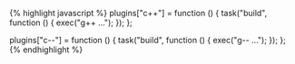{% highlight javascript %}
plugins["c++"] = function () {
  task("build", function () {
    exec("g++ ...");
  });
};

plugins["c--"] = function () {
  task("build", function () {
    exec("g-- ...");
  });
};
{% endhighlight %}
